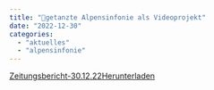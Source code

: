 ```yaml
---
title: "📼getanzte Alpensinfonie als Videoprojekt"
date: "2022-12-30"
categories: 
  - "aktuelles"
  - "alpensinfonie"
---
```


[Zeitungsbericht-30.12.22](https://volksschule-partenkirchen.de/wp-content/uploads/Zeitungsbericht-30.12.22_rotated.pdf)[Herunterladen](https://volksschule-partenkirchen.de/wp-content/uploads/Zeitungsbericht-30.12.22_rotated.pdf)
